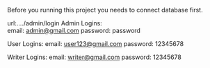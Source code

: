 Before you running this project you needs to connect database first.

url:..../admin/login
Admin Logins:  
email: admin@gmail.com
password: password

User Logins:
email: user123@gmail.com
password: 12345678

Writer Logins:
email: writer@gmail.com
password: 12345678
